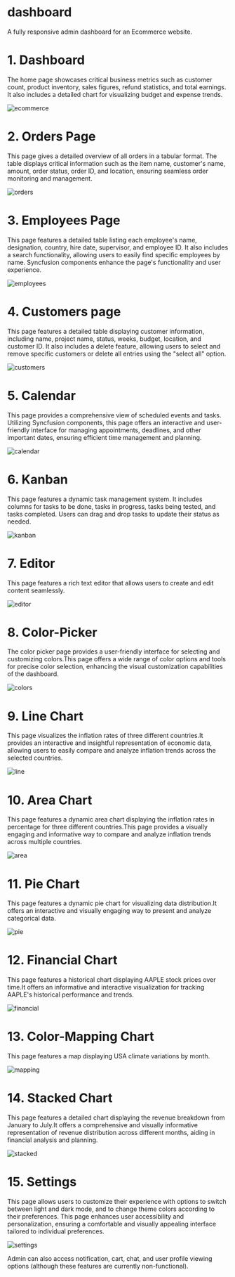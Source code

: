 # dashboard
A fully responsive admin dashboard for an Ecommerce website.

# 1. Dashboard
The home page showcases critical business metrics such as customer count, product inventory, sales figures, refund statistics, and total earnings. It also includes a detailed chart for visualizing budget and expense trends.

![ecommerce](https://github.com/user-attachments/assets/1ae6c9e2-21b3-467d-8b53-490cc3ae6d87)

# 2. Orders Page
This page gives a detailed overview of all orders in a tabular format. The table displays critical information such as the item name, customer's name, amount, order status, order ID, and location, ensuring seamless order monitoring and management.

![orders](https://github.com/user-attachments/assets/53be9c5e-81cd-4f1c-a1e1-11cc08f24d57)

# 3. Employees Page
This page features a detailed table listing each employee's name, designation, country, hire date, supervisor, and employee ID. It also includes a search functionality, allowing users to easily find specific employees by name. Syncfusion components enhance the page's functionality and user experience.

![employees](https://github.com/user-attachments/assets/0daea411-d64c-4232-a52e-5459e6839c7f)

# 4. Customers page
This page features a detailed table displaying customer information, including name, project name, status, weeks, budget, location, and customer ID. It also includes a delete feature, allowing users to select and remove specific customers or delete all entries using the "select all" option.

![customers](https://github.com/user-attachments/assets/4978bd9b-d480-45f2-9047-43a724125d55)

# 5. Calendar
This page provides a comprehensive view of scheduled events and tasks. Utilizing Syncfusion components, this page offers an interactive and user-friendly interface for managing appointments, deadlines, and other important dates, ensuring efficient time management and planning.

![calendar](https://github.com/user-attachments/assets/56bcbb35-2f27-483f-8506-0e7e089876ec)

# 6. Kanban
This page features a dynamic task management system. It includes columns for tasks to be done, tasks in progress, tasks being tested, and tasks completed. Users can drag and drop tasks to update their status as needed. 

![kanban](https://github.com/user-attachments/assets/b2c641eb-4145-476a-81ba-e529126fe8e6)

# 7. Editor
This page features a rich text editor that allows users to create and edit content seamlessly.

![editor](https://github.com/user-attachments/assets/dab8ba1e-0b41-4c55-b163-521ae099bd2a)

# 8. Color-Picker
The color picker page provides a user-friendly interface for selecting and customizing colors.This page offers a wide range of color options and tools for precise color selection, enhancing the visual customization capabilities of the dashboard.

![colors](https://github.com/user-attachments/assets/57ea0519-e8ca-4783-abd7-85e1af47aa2f)

# 9. Line Chart
This page visualizes the inflation rates of three different countries.It provides an interactive and insightful representation of economic data, allowing users to easily compare and analyze inflation trends across the selected countries.

![line](https://github.com/user-attachments/assets/fac43a21-d8e4-471a-8233-4f762ed90b70)

# 10. Area Chart
This page features a dynamic area chart displaying the inflation rates in percentage for three different countries.This page provides a visually engaging and informative way to compare and analyze inflation trends across multiple countries.

![area](https://github.com/user-attachments/assets/26d289c7-776a-4614-8f8c-3687844cd0e5)

# 11. Pie Chart
This page features a dynamic pie chart for visualizing data distribution.It offers an interactive and visually engaging way to present and analyze categorical data.

![pie](https://github.com/user-attachments/assets/14f7d6c1-e4bb-40ce-b1d8-f71508b67d40)

# 12. Financial Chart
This page features a historical chart displaying AAPLE stock prices over time.It offers an informative and interactive visualization for tracking AAPLE's historical performance and trends.

![financial](https://github.com/user-attachments/assets/1156efdb-d5ea-44bc-885e-e93500afef68)

# 13. Color-Mapping Chart
This page features a map displaying USA climate variations by month. 

![mapping](https://github.com/user-attachments/assets/6e765152-015f-46a9-8bc6-9ad85e1101a9)

# 14. Stacked Chart
This page features a detailed chart displaying the revenue breakdown from January to July.It offers a comprehensive and visually informative representation of revenue distribution across different months, aiding in financial analysis and planning.

![stacked](https://github.com/user-attachments/assets/b3c90cb5-f131-4700-a651-4ef34f141fcb)

# 15. Settings
This page allows users to customize their experience with options to switch between light and dark mode, and to change theme colors according to their preferences. This page enhances user accessibility and personalization, ensuring a comfortable and visually appealing interface tailored to individual preferences.

![settings](https://github.com/user-attachments/assets/465e2bb2-a2bd-4632-a37b-89f70273b498)

Admin can also access notification, cart, chat, and user profile viewing options (although these features are currently non-functional).




















